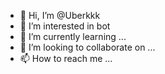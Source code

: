 - 👋 Hi, I’m @Uberkkk
- 👀 I’m interested in bot
- 🌱 I’m currently learning ...
- 💞️ I’m looking to collaborate on ...
- 📫 How to reach me ...

<!---
Uberkkk/Uberkkk is a ✨ special ✨ repository because its `README.md` (this file) appears on your GitHub profile.
You can click the Preview link to take a look at your changes.
--->
